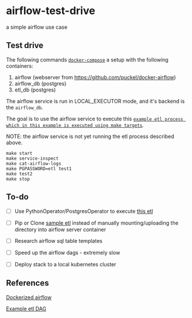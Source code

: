 # airflow-test-drive
a simple airflow use case

## Test drive
The following commands [`docker-compose`](./airflow-service.yml) a setup with the following containers:
1. airflow (webserver from https://github.com/puckel/docker-airflow)
2. airflow_db (postgres)
3. etl_db (postgres)

The airflow service is run in LOCAL_EXECUTOR mode, and it's backend is the `airflow_db`.

The goal is to use the airflow service to execute this [`example etl process which in this example is executed using make targets`](https://github.com/marwamc/etl-by-makefile/blob/master/docs/explanation_of_approach.md#intro).

NOTE: the airflow service is not yet running the etl process described above.

```
make start
make service-inspect
make cat-airflow-logs
make PGPASSWORD=etl test1
make test2
make stop
```

## To-do
- [ ] Use PythonOperator/PostgresOperator to execute [this etl](./sql_dags/contract_status/Makefile)
- [ ] Pip or Clone [sample etl](https://github.com/marwamc/etl-by-makefile/tree/master/dag) 
instead of manually mounting/uploading the directory into airflow server container
- [ ] Research airflow sql table templates
- [ ] Speed up the airflow dags - extremely slow
- [ ] Deploy stack to a local kubernetes cluster


## References
[Dockerized airflow](https://github.com/puckel/docker-airflow)

[Example etl DAG](https://github.com/marwamc/etl-by-makefile/blob/master)
